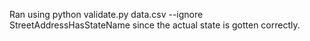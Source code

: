 Ran using python validate.py data.csv --ignore StreetAddressHasStateName since the actual state is gotten correctly.
